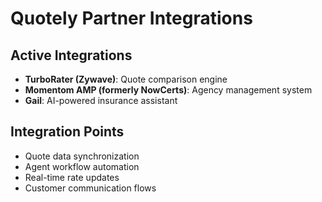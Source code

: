 # Quotely Partner Integrations

## Active Integrations
- **TurboRater (Zywave)**: Quote comparison engine
- **Momentom AMP (formerly NowCerts)**: Agency management system
- **Gail**: AI-powered insurance assistant

## Integration Points
- Quote data synchronization
- Agent workflow automation
- Real-time rate updates
- Customer communication flows